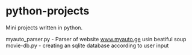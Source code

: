 # python-projects
Mini projects written in python.

myauto_parser.py - Parser of website www.myauto.ge usin beatiful soup
movie-db.py - creating an sqlite database according to user input
